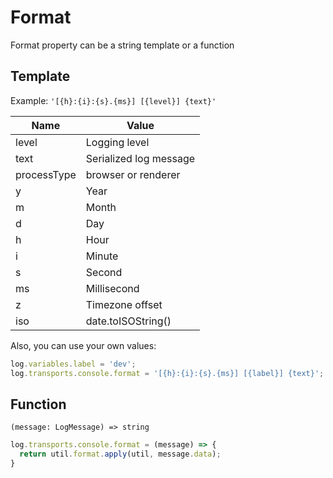 # Format

Format property can be a string template or a function

## Template

Example: ``'[{h}:{i}:{s}.{ms}] [{level}] {text}'``

| Name        | Value                  |
|-------------|------------------------|
| level       | Logging level          |
| text        | Serialized log message |
| processType | browser or renderer    |
| y           | Year                   |
| m           | Month                  |
| d           | Day                    |
| h           | Hour                   |
| i           | Minute                 |
| s           | Second                 |
| ms          | Millisecond            |
| z           | Timezone offset        |
| iso         | date.toISOString()     |

Also, you can use your own values:

```js
log.variables.label = 'dev';
log.transports.console.format = '[{h}:{i}:{s}.{ms}] [{label}] {text}';
```

## Function

`(message: LogMessage) => string`

```js
log.transports.console.format = (message) => {
  return util.format.apply(util, message.data);
}
```
